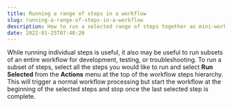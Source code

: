 ```yaml
---
title: Running a range of steps in a workflow
slug: running-a-range-of-steps-in-a-workflow
description: How to run a selected range of steps together as mini-workflow
date: 2022-01-25T07:40:20
---
```



While running individual steps is useful, it also may be useful to run subsets of an entire workflow for development, testing, or troubleshooting. To run a subset of steps, select all the steps you would like to run and select **Run Selected** from the **Actions** menu at the top of the workflow steps hierarchy. This will trigger a normal workflow processing but start the workflow at the beginning of the selected steps and stop once the last selected step is complete.


